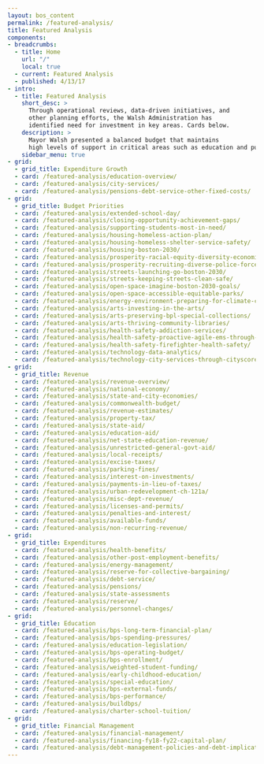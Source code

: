 ```yaml
---
layout: bos_content
permalink: /featured-analysis/
title: Featured Analysis
components:
- breadcrumbs:
  - title: Home
    url: "/"
    local: true
  - current: Featured Analysis
  - published: 4/13/17
- intro:
  - title: Featured Analysis
    short_desc: >
      Through operational reviews, data-driven initiatives, and
      other planning efforts, the Walsh Administration has 
      identified need for investment in key areas. Cards below.
    description: >
      Mayor Walsh presented a balanced budget that maintains 
      high levels of support in critical areas such as education and public safety, makes limited strategic investments,continues the City's commitment to addressing its long-term liabilities, and builds on the Administration's record of strong fiscal management. This is made possible by the Administration's achievement of efficiencies and savings. The City's data-driven managerial approach was recently validated by the affirmation of Boston's triple A bond rating.
    sidebar_menu: true
- grid: 
  - grid_title: Expenditure Growth
  - card: /featured-analysis/education-overview/
  - card: /featured-analysis/city-services/
  - card: /featured-analysis/pensions-debt-service-other-fixed-costs/
- grid: 
  - grid_title: Budget Priorities
  - card: /featured-analysis/extended-school-day/
  - card: /featured-analysis/closing-opportunity-achievement-gaps/
  - card: /featured-analysis/supporting-students-most-in-need/
  - card: /featured-analysis/housing-homeless-action-plan/
  - card: /featured-analysis/housing-homeless-shelter-service-safety/
  - card: /featured-analysis/housing-boston-2030/
  - card: /featured-analysis/prosperity-racial-equity-diversity-economic-mobility/
  - card: /featured-analysis/prosperity-recruiting-diverse-police-force/
  - card: /featured-analysis/streets-launching-go-boston-2030/
  - card: /featured-analysis/streets-keeping-streets-clean-safe/
  - card: /featured-analysis/open-space-imagine-boston-2030-goals/
  - card: /featured-analysis/open-space-accessible-equitable-parks/
  - card: /featured-analysis/energy-environment-preparing-for-climate-change/
  - card: /featured-analysis/arts-investing-in-the-arts/
  - card: /featured-analysis/arts-preserving-bpl-special-collections/
  - card: /featured-analysis/arts-thriving-community-libraries/
  - card: /featured-analysis/health-safety-addiction-services/
  - card: /featured-analysis/health-safety-proactive-agile-ems-through-data/
  - card: /featured-analysis/health-safety-firefighter-health-safety/ 
  - card: /featured-analysis/technology-data-analytics/
  - card: /featured-analysis/technology-city-services-through-cityscore/ 
- grid: 
  - grid_title: Revenue
  - card: /featured-analysis/revenue-overview/
  - card: /featured-analysis/national-economy/
  - card: /featured-analysis/state-and-city-economies/
  - card: /featured-analysis/commonwealth-budget/
  - card: /featured-analysis/revenue-estimates/
  - card: /featured-analysis/property-tax/
  - card: /featured-analysis/state-aid/
  - card: /featured-analysis/education-aid/
  - card: /featured-analysis/net-state-education-revenue/
  - card: /featured-analysis/unrestricted-general-govt-aid/
  - card: /featured-analysis/local-receipts/
  - card: /featured-analysis/excise-taxes/
  - card: /featured-analysis/parking-fines/
  - card: /featured-analysis/interest-on-investments/
  - card: /featured-analysis/payments-in-lieu-of-taxes/
  - card: /featured-analysis/urban-redevelopment-ch-121a/
  - card: /featured-analysis/misc-dept-revenue/
  - card: /featured-analysis/licenses-and-permits/
  - card: /featured-analysis/penalties-and-interest/
  - card: /featured-analysis/available-funds/
  - card: /featured-analysis/non-recurring-revenue/ 
- grid: 
  - grid_title: Expenditures
  - card: /featured-analysis/health-benefits/
  - card: /featured-analysis/other-post-employment-benefits/ 
  - card: /featured-analysis/energy-management/  
  - card: /featured-analysis/reserve-for-collective-bargaining/
  - card: /featured-analysis/debt-service/
  - card: /featured-analysis/pensions/
  - card: /featured-analysis/state-assessments
  - card: /featured-analysis/reserve/
  - card: /featured-analysis/personnel-changes/
- grid:
  - grid_title: Education
  - card: /featured-analysis/bps-long-term-financial-plan/
  - card: /featured-analysis/bps-spending-pressures/
  - card: /featured-analysis/education-legislation/
  - card: /featured-analysis/bps-operating-budget/
  - card: /featured-analysis/bps-enrollment/
  - card: /featured-analysis/weighted-student-funding/
  - card: /featured-analysis/early-childhood-education/
  - card: /featured-analysis/special-education/
  - card: /featured-analysis/bps-external-funds/
  - card: /featured-analysis/bps-performance/
  - card: /featured-analysis/buildbps/
  - card: /featured-analysis/charter-school-tuition/
- grid:
  - grid_title: Financial Management
  - card: /featured-analysis/financial-management/
  - card: /featured-analysis/financing-fy18-fy22-capital-plan/
  - card: /featured-analysis/debt-management-policies-and-debt-implications-of-plan/
---
```

